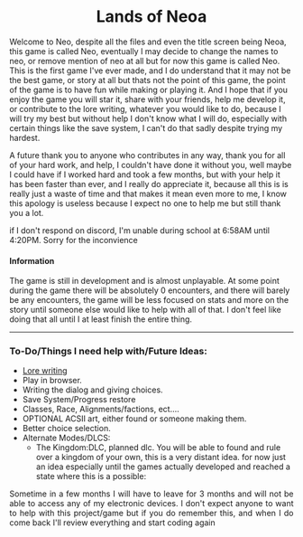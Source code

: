 <h1 align="center">Lands of Neoa</h1>

<p align="left">Welcome to Neo, despite all the files and even the title screen being Neoa, this game is called Neo, eventually I may decide to change the names to neo, or remove mention of neo at all but for now this game is called Neo. This is the first game I've ever made, and I do understand that it may not be the best game, or story at all but thats not the point of this game, the point of the game is to have fun while making or playing it. And I hope that if you enjoy the game you will star it, share with your friends, help me develop it, or contribute to the lore writing, whatever you would like to do, because I will try my best but without help I don't know what I will do, especially with certain things like the save system, I can't do that sadly despite trying my hardest.</p>

<p align="left">A future thank you to anyone who contributes in any way, thank you for all of your hard work, and help, I couldn't have done it without you, well maybe I could have if I worked hard and took a few months, but with your help it has been faster than ever, and I really do appreciate it, because all this is is really just a waste of time and that makes it mean even more to me, I know this apology is useless because I expect no one to help me but still thank you a lot.</p>

<p>if I don't respond on discord, I'm unable during school at 6:58AM until 4:20PM. Sorry for the inconvience</p>

<h4>Information</h4>

<p align="left">The game is still in development and is almost unplayable. At some point during the game there will be absolutely 0 encounters, and there will barely be any encounters, the game will be less focused on stats and more on the story until someone else would like to help with all of that. I don't feel like doing that all until I at least finish the entire thing.</p>

-------------------------------------

<h3> To-Do/Things I need help with/Future Ideas:</h3>

- <a href="https://github.com/DELUXEHUNTER/neo/blob/Master/Lore.md">Lore writing</a>
- Play in browser. 
- Writing the dialog and giving choices.
- Save System/Progress restore
- Classes, Race, Alignments/factions, ect.... 
- OPTIONAL ACSII art, either found or someone making them.
- Better choice selection.
- Alternate Modes/DLCS:
    - The Kingdom:DLC, planned dlc. You will be able to found and rule over a kingdom of your own, this is a very distant idea. for now just an idea especially until the games actually developed and reached a state where this is a possible:


<p align="justify">Sometime in a few months I will have to leave for 3 months and will not be able to access any of my electronic devices. I don't expect anyone to want to help with this project/game but if you do remember this, and when I do come back I'll review everything and start coding again</p>